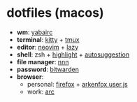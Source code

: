 # dotfiles (macos)

- **wm**: [yabairc](https://github.com/koekeishiya/yabai)
- **terminal**: [kitty](https://github.com/kovidgoyal/kitty) + [tmux](https://github.com/tmux/tmux)
- **editor**: [neovim](https://github.com/neovim/neovim) + [lazy](packer)
- **shell**: zsh + [highlight](https://github.com/zsh-users/zsh-syntax-highlighting) + [autosuggestion](https://github.com/zsh-users/zsh-autosuggestions)
- **file manager**: [nnn](https://github.com/jarun/nnn)
- **password**: [bitwarden](https://github.com/bitwarden)
- **browser**:
  - personal: [firefox](https://www.mozilla.org/en-US/firefox/new/) + [arkenfox user.js](https://github.com/arkenfox/user.js/)
  - work: [arc](https://arc.net/)
